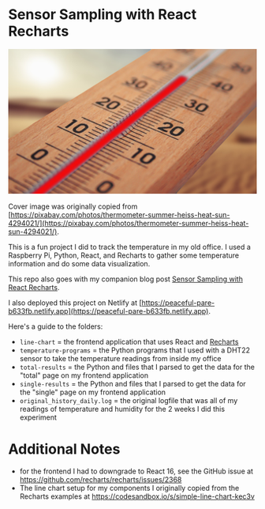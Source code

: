 # Sensor Sampling with React Recharts

![Cover Image](./line-chart/src/components/thermometer.jpg)

Cover image was originally copied from [https://pixabay.com/photos/thermometer-summer-heiss-heat-sun-4294021/](https://pixabay.com/photos/thermometer-summer-heiss-heat-sun-4294021/).

This is a fun project I did to track the temperature in my old office. I used a Raspberry Pi, Python, React, and Recharts to gather some temperature information and do some data visualization.

This repo also goes with my companion blog post [Sensor Sampling with React Recharts](https://rhythmandbinary.com/post/2021-03-24-temperature-sampling-with-a-raspberry-pi-python-react-and-recharts).

I also deployed this project on Netlify at [https://peaceful-pare-b633fb.netlify.app](https://peaceful-pare-b633fb.netlify.app).

Here's a guide to the folders:

- `line-chart` = the frontend application that uses React and [Recharts](https://recharts.org/en-US/)
- `temperature-programs` = the Python programs that I used with a DHT22 sensor to take the temperature readings from inside my office
- `total-results` = the Python and files that I parsed to get the data for the "total" page on my frontend application
- `single-results` = the Python and files that I parsed to get the data for the "single" page on my frontend application
- `original_history_daily.log` = the original logfile that was all of my readings of temperature and humidity for the 2 weeks I did this experiment

# Additional Notes

- for the frontend I had to downgrade to React 16, see the GitHub issue at https://github.com/recharts/recharts/issues/2368
- The line chart setup for my components I originally copied from the Recharts examples at https://codesandbox.io/s/simple-line-chart-kec3v
